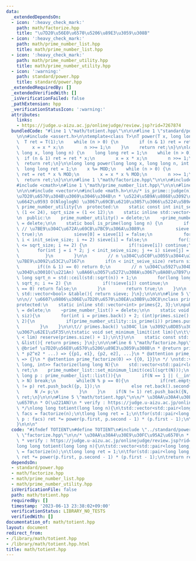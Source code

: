 ```yaml
---
data:
  _extendedDependsOn:
  - icon: ':heavy_check_mark:'
    path: math/factorize.hpp
    title: "\u7D20\u56E0\u6570\u5206\u89E3\u3059\u308B"
  - icon: ':heavy_check_mark:'
    path: math/prime_number_list.hpp
    title: math/prime_number_list.hpp
  - icon: ':heavy_check_mark:'
    path: math/prime_number_utility.hpp
    title: math/prime_number_utility.hpp
  - icon: ':warning:'
    path: standard/power.hpp
    title: standard/power.hpp
  _extendedRequiredBy: []
  _extendedVerifiedWith: []
  _isVerificationFailed: false
  _pathExtension: hpp
  _verificationStatusIcon: ':warning:'
  attributes:
    links:
    - https://judge.u-aizu.ac.jp/onlinejudge/review.jsp?rid=7267874
  bundledCode: "#line 1 \"math/totient.hpp\"\n\n\n#line 1 \"standard/power.hpp\"\n\
    \n\n#include <assert.h>\n\ntemplate<class T>\nT power(T x, long long n) {\n  \
    \  T ret = T(1);\n    while (n > 0) {\n        if (n & 1) ret = ret * x;\n   \
    \     x = x * x;\n        n >>= 1;\n    }\n    return ret;\n}\n\nlong long power(long\
    \ long x, long long n) {\n    long long ret = 1;\n    while (n > 0) {\n      \
    \  if (n & 1) ret = ret * x;\n        x = x * x;\n        n >>= 1;\n    }\n  \
    \  return ret;\n}\n\nlong long power(long long x, long long n, int MOD) {\n  \
    \  long long ret = 1;\n    x %= MOD;\n    while (n > 0) {\n        if (n & 1)\
    \ ret = ret * x % MOD;\n        x = x * x % MOD;\n        n >>= 1;\n    }\n  \
    \  return ret;\n}\n\n\n#line 1 \"math/factorize.hpp\"\n\n\n#include <utility>\n\
    #include <cmath>\n#line 1 \"math/prime_number_list.hpp\"\n\n\n#line 1 \"math/prime_number_utility.hpp\"\
    \n\n\n#include <vector>\n#include <math.h>\n\n/* is_prime::judge(n) := |n|\u304C\
    \u7D20\u6570\u304B\u3069\u3046\u304B\n * \u5224\u5B9A\u8868\u3092\u306A\u3089\u3057\
    \u6642\u9593 O(NloglogN) \u3067\u69CB\u6210\u3057\u3066\u5224\u5B9A\n */\nclass\
    \ prime_number_utility{\n  protected:\n    static const int init_seive_size =\
    \ (1 << 24), sqrt_size = (1 << 12);\n    static inline std::vector<bool> sieve;\n\
    \n  public:\n    prime_number_utility() = delete;\n    ~prime_number_utility()\
    \ = delete;\n\n    static bool is_prime(long long n) {\n        if(sieve.empty()){\
    \ // \u7BE9\u304C\u672A\u69CB\u7BC9\u306A\u3089\n            sieve.assign(init_seive_size,\
    \ true);\n            sieve[0] = sieve[1] = false;\n            for(int i = 4;\
    \ i < init_seive_size; i += 2) sieve[i] = false;\n            for(int i = 3; i\
    \ <= sqrt_size; i += 2) {\n                if(!sieve[i]) continue;\n         \
    \       for(int j = i * 2; j < init_seive_size; j += i) sieve[j] = false;\n  \
    \          }\n        }\n\n        // n \u304C\u5C0F\u3055\u3044\u3068\u304D\u3001\
    \u7BE9\u3092\u53C2\u7167\n        if(n < init_seive_size) return sieve[n];\n \
    \       if((n & 1) == 0) return 0;\n        // n \u304C\u5927\u304D\u3044\u3068\
    \u304D\u3001O(\u221An) \u8A66\u3057\u5272\u308A\u3067\u8A08\u7B97\n        long\
    \ long sqrt_n = std::ceil(std::sqrt(n)) + 1;\n        for(long long i = 3; i <=\
    \ sqrt_n; i += 2) {\n            if(!sieve[i]) continue;\n            if(n % i\
    \ == 0) return false;\n        }\n        return true;\n    }\n\n    static const\
    \ std::vector<bool> &table(){ return sieve; }\n};\n\n\n\n#line 5 \"math/prime_number_list.hpp\"\
    \n\n// \u6607\u9806\u306E\u7D20\u6570\u30EA\u30B9\u30C8\nclass prime_number_list{\n\
    protected:\n    static inline std::vector<int> primes{2, 3};\n\npublic:\n    prime_number_list()\
    \ = delete;\n    ~prime_number_list() = delete;\n\n    static void reserve(int\
    \ siz){\n        for(int i = primes.back() + 2; (int)primes.size() < siz; i +=\
    \ 2){\n            if(prime_number_utility::is_prime(i)) primes.push_back(i);\n\
    \        }\n    }\n\n\t// primes.back() \u304C lim \u3092\u8D85\u3048\u308B\u307E\
    \u3067\u62E1\u5F35\n\tstatic void set_minimum_limit(int lim){\n\t\twhile(primes.back()\
    \ < lim) reserve(primes.size() + 1);\n\t}\n\n    static const std::vector<int>\
    \ &list(){ return primes; }\n};\n\n\n#line 6 \"math/factorize.hpp\"\n\n/**\n *\
    \ @brief \u7D20\u56E0\u6570\u5206\u89E3\u3059\u308B\n * @return prime_factorize(p1^e1\
    \ * p2^e2 * ...) => {{p1, e1}, {p2, e2], ...}\n * @attention prime_factorize(1)\
    \ => {}\n * @attention prime_factorize(0) => {{0, 1}}\n */ \nstd::vector<std::pair<long\
    \ long, int>> factorize(long long N){\n    std::vector<std::pair<long long, int>>\
    \ ret;\n    prime_number_list::set_minimum_limit(ceil(sqrt(N)));\n    for(long\
    \ long p : prime_number_list::list()){\n        if(N == 1 || (__int128_t)p * p\
    \ > N) break;\n        while(N % p == 0){\n            if(ret.empty() || ret.back().first\
    \ != p) ret.push_back({p, 1});\n            else ret.back().second++;\n      \
    \      N /= p;\n        }\n    }\n    if(N != 1) ret.push_back({N, 1});\n    return\
    \ ret;\n}\n\n\n#line 5 \"math/totient.hpp\"\n\n/* \u30AA\u30A4\u30E9\u30FC\u95A2\
    \u6570\n * O(\u221AN)\n * verify : https://judge.u-aizu.ac.jp/onlinejudge/review.jsp?rid=7267874\n\
    \ */\nlong long totient(long long n){\n\tstd::vector<std::pair<long long, int>>\
    \ facs = factorize(n);\n\tlong long ret = 1;\n\tfor(std::pair<long long, int>\
    \ p : facs) ret *= power(p.first, p.second - 1) * (p.first - 1);\n\treturn ret;\n\
    }\n\n\n"
  code: "#ifndef TOTIENT\n#define TOTIENT\n#include \"../standard/power.hpp\"\n#include\
    \ \"factorize.hpp\"\n\n/* \u30AA\u30A4\u30E9\u30FC\u95A2\u6570\n * O(\u221AN)\n\
    \ * verify : https://judge.u-aizu.ac.jp/onlinejudge/review.jsp?rid=7267874\n */\n\
    long long totient(long long n){\n\tstd::vector<std::pair<long long, int>> facs\
    \ = factorize(n);\n\tlong long ret = 1;\n\tfor(std::pair<long long, int> p : facs)\
    \ ret *= power(p.first, p.second - 1) * (p.first - 1);\n\treturn ret;\n}\n\n#endif"
  dependsOn:
  - standard/power.hpp
  - math/factorize.hpp
  - math/prime_number_list.hpp
  - math/prime_number_utility.hpp
  isVerificationFile: false
  path: math/totient.hpp
  requiredBy: []
  timestamp: '2023-06-13 23:38:02+09:00'
  verificationStatus: LIBRARY_NO_TESTS
  verifiedWith: []
documentation_of: math/totient.hpp
layout: document
redirect_from:
- /library/math/totient.hpp
- /library/math/totient.hpp.html
title: math/totient.hpp
---
```


